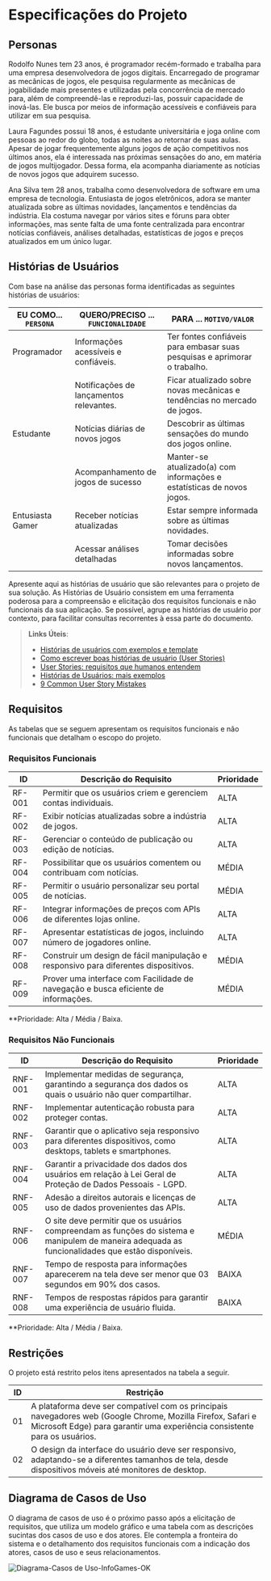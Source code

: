 # Especificações do Projeto



## Personas

Rodolfo Nunes tem 23 anos, é programador recém-formado e trabalha para uma empresa desenvolvedora de jogos digitais. Encarregado de programar as mecânicas de jogos, ele pesquisa regularmente as mecânicas de jogabilidade mais presentes e utilizadas pela concorrência de mercado para, além de compreendê-las e reproduzi-las, possuir capacidade de inová-las. Ele busca por meios de informação acessíveis e confiáveis para utilizar em sua pesquisa.

Laura Fagundes possui 18 anos, é estudante universitária e joga online com pessoas ao redor do globo, todas as noites ao retornar de suas aulas. Apesar de jogar frequentemente alguns jogos de ação competitivos nos últimos anos, ela é interessada nas próximas sensações do ano, em matéria de jogos multijogador. Dessa forma, ela acompanha diariamente as notícias de novos jogos que adquirem sucesso.

Ana Silva tem 28 anos, trabalha como desenvolvedora de software em uma empresa de tecnologia. Entusiasta de jogos eletrônicos, adora se manter atualizada sobre as últimas novidades, lançamentos e tendências da indústria. Ela costuma navegar por vários sites e fóruns para obter informações, mas sente falta de uma fonte centralizada para encontrar notícias confiáveis, análises detalhadas, estatísticas de jogos e preços atualizados em um único lugar.


## Histórias de Usuários

Com base na análise das personas forma identificadas as seguintes histórias de usuários:

|EU COMO... `PERSONA`| QUERO/PRECISO ... `FUNCIONALIDADE` |PARA ... `MOTIVO/VALOR`                 |
|--------------------|------------------------------------|----------------------------------------|
|Programador  | Informações acessíveis e confiáveis.     | Ter fontes confiáveis para embasar suas pesquisas e aprimorar o trabalho.  |
|     | Notificações de lançamentos relevantes.  | Ficar atualizado sobre novas mecânicas e tendências no mercado de jogos. |
|Estudante    | Notícias diárias de novos jogos          | Descobrir as últimas sensações do mundo dos jogos online.    |
|       |Acompanhamento de jogos de sucesso        |Manter-se atualizado(a) com informações e estatísticas de novos jogos. |
|Entusiasta Gamer    | Receber notícias atualizadas       | Estar sempre informada sobre as últimas novidades.    |
|       | Acessar análises detalhadas        | Tomar decisões informadas sobre novos lançamentos. |

Apresente aqui as histórias de usuário que são relevantes para o projeto de sua solução. As Histórias de Usuário consistem em uma ferramenta poderosa para a compreensão e elicitação dos requisitos funcionais e não funcionais da sua aplicação. Se possível, agrupe as histórias de usuário por contexto, para facilitar consultas recorrentes à essa parte do documento.

> **Links Úteis**:
> - [Histórias de usuários com exemplos e template](https://www.atlassian.com/br/agile/project-management/user-stories)
> - [Como escrever boas histórias de usuário (User Stories)](https://medium.com/vertice/como-escrever-boas-users-stories-hist%C3%B3rias-de-usu%C3%A1rios-b29c75043fac)
> - [User Stories: requisitos que humanos entendem](https://www.luiztools.com.br/post/user-stories-descricao-de-requisitos-que-humanos-entendem/)
> - [Histórias de Usuários: mais exemplos](https://www.reqview.com/doc/user-stories-example.html)
> - [9 Common User Story Mistakes](https://airfocus.com/blog/user-story-mistakes/)

## Requisitos

As tabelas que se seguem apresentam os requisitos funcionais e não funcionais que detalham o escopo do projeto.

### Requisitos Funcionais

|ID    | Descrição do Requisito  | Prioridade |
|------|-----------------------------------------|----|
|RF-001| Permitir que os usuários criem e gerenciem contas individuais. | ALTA |
|RF-002| Exibir notícias atualizadas sobre a indústria de jogos. | ALTA | 
|RF-003| Gerenciar o conteúdo de publicação ou edição de notícias. | ALTA |
|RF-004| Possibilitar que os usuários comentem ou contribuam com notícias. | MÉDIA | 
|RF-005| Permitir o usuário personalizar seu portal de notícias. | MÉDIA | 
|RF-006| Integrar informações de preços com APIs de diferentes lojas online. | ALTA | 
|RF-007| Apresentar estatísticas de jogos, incluindo número de jogadores online. | ALTA | 
|RF-008| Construir um design de fácil manipulação e responsivo para diferentes dispositivos. | MÉDIA |
|RF-009| Prover uma interface com Facilidade de navegação e busca eficiente de informações. | MÉDIA |

**Prioridade: Alta / Média / Baixa.


### Requisitos Não Funcionais

|ID     | Descrição do Requisito  |Prioridade |
|-------|-------------------------|----|
|RNF-001| Implementar medidas de segurança, garantindo a segurança dos dados os quais o usuário não quer compartilhar. | ALTA | 
|RNF-002| Implementar autenticação robusta para proteger contas. | ALTA | 
|RNF-003| Garantir que o aplicativo seja responsivo para diferentes dispositivos, como desktops, tablets e smartphones. | ALTA | 
|RNF-004| Garantir a privacidade dos dados dos usuários em relação à Lei Geral de Proteção de Dados Pessoais - LGPD. | ALTA | 
|RNF-005| Adesão a direitos autorais e licenças de uso de dados provenientes das APIs. | ALTA | 
|RNF-006| O site deve permitir que os usuários compreendam as funções do sistema e manipulem de maneira adequada as funcionalidades que estão disponíveis. | MÉDIA | 
|RNF-007| Tempo de resposta para informações aparecerem na tela deve ser menor que 03 segundos em 90% dos casos. | BAIXA | 
|RNF-008| Tempos de respostas rápidos para garantir uma experiência de usuário fluida. | BAIXA | 

**Prioridade: Alta / Média / Baixa.



## Restrições

O projeto está restrito pelos itens apresentados na tabela a seguir.

|ID| Restrição                                             |
|--|-------------------------------------------------------|
|01| A plataforma deve ser compatível com os principais navegadores web (Google Chrome, Mozilla Firefox, Safari e Microsoft Edge) para garantir uma experiência consistente para os usuários.  |
|02| O design da interface do usuário deve ser responsivo, adaptando-se a diferentes tamanhos de tela, desde dispositivos móveis até monitores de desktop.    |


## Diagrama de Casos de Uso

O diagrama de casos de uso é o próximo passo após a elicitação de requisitos, que utiliza um modelo gráfico e uma tabela com as descrições sucintas dos casos de uso e dos atores. Ele contempla a fronteira do sistema e o detalhamento dos requisitos funcionais com a indicação dos atores, casos de uso e seus relacionamentos. 

![Diagrama-Casos de Uso-InfoGames-OK](https://github.com/ICEI-PUC-Minas-PMV-ADS/pmv-ads-2024-1-e2-proj-int-t6-infogames/assets/145228139/fac4d7c5-ae61-4dd7-9dff-f4cabcc059af)

